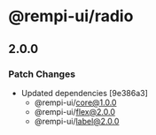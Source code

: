 # @rempi-ui/radio

## 2.0.0

### Patch Changes

- Updated dependencies [9e386a3]
  - @rempi-ui/core@1.0.0
  - @rempi-ui/flex@2.0.0
  - @rempi-ui/label@2.0.0
